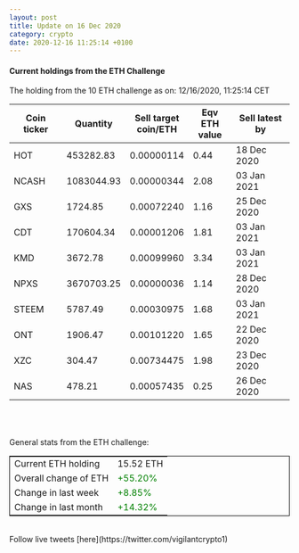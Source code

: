 ```yaml
---
layout: post
title: Update on 16 Dec 2020
category: crypto
date: 2020-12-16 11:25:14 +0100
---
```

<!-- Global site tag (gtag.js) - Google Analytics -->
<script async src="https://www.googletagmanager.com/gtag/js?id=UA-103831149-5"></script>
<script>
  window.dataLayer = window.dataLayer || [];
  function gtag(){dataLayer.push(arguments);}
  gtag('js', new Date());

  gtag('config', 'UA-103831149-5');
</script>


#### Current holdings from the ETH Challenge

The holding from the 10 ETH challenge as on: 12/16/2020, 11:25:14 CET

|Coin ticker|Quantity|Sell target<br>coin/ETH|Eqv ETH<br>value|Sell latest by|
|-----------|--------|-----------|-----------|--------------|
HOT|453282.83|  0.00000114|0.44|18 Dec 2020|
NCASH|1083044.93|  0.00000344|2.08|03 Jan 2021|
GXS|1724.85|  0.00072240|1.16|25 Dec 2020|
CDT|170604.34|  0.00001206|1.81|03 Jan 2021|
KMD|3672.78|  0.00099960|3.34|03 Jan 2021|
NPXS|3670703.25|  0.00000036|1.14|28 Dec 2020|
STEEM|5787.49|  0.00030975|1.68|03 Jan 2021|
ONT|1906.47|  0.00101220|1.65|22 Dec 2020|
XZC|304.47|  0.00734475|1.98|23 Dec 2020|
NAS|478.21|  0.00057435|0.25|26 Dec 2020|

<br>
<br>
<br>
General stats from the ETH challenge:

<table style="border:1px solid black;margin-left:auto;margin-right:auto;">
	<tbody>
	<tr>
		<td>Current ETH holding</td>
		<td>     15.52 ETH</td>
	</tr>
	<tr>
		<td>Overall change of ETH</td>
		<td><font color="green">+55.20%</font></td>
	</tr>
	<tr>
		<td>Change in last week</td>
		<td><font color="green">+8.85%</font></td>
	</tr>
	<tr>
		<td>Change in last month</td>
		<td><font color="green">+14.32%</font></td>
	</tr>
	</tbody>
</table>

<br>
Follow live tweets [here](https://twitter.com/vigilantcrypto1)
<br>
<br>